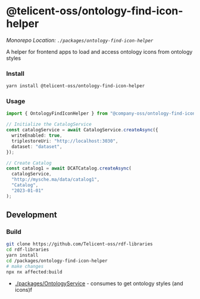 # @telicent-oss/ontology-find-icon-helper

*Monorepo Location: `./packages/ontology-find-icon-helper`*

A helper for frontend apps to load and access ontology icons from ontology styles

### Install

```bash
yarn install @telicent-oss/ontology-find-icon-helper
```

### Usage

```ts
import { OntologyFindIconHelper } from "@company-oss/ontology-find-icon-helper";

// Initialize the CatalogService
const catalogService = await CatalogService.createAsync({
  writeEnabled: true,
  triplestoreUri: "http://localhost:3030",
  dataset: "dataset",
});

// Create Catalog
const catalog1 = await DCATCatalog.createAsync(
  catalogService,
  "http://mysche.ma/data/catalog1",
  "Catalog",
  "2023-01-01"
);
```

## Development

### Build

```bash
git clone https://github.com/Telicent-oss/rdf-libraries
cd rdf-libraries
yarn install
cd /packages/ontology-find-icon-helper
# make changes
npx nx affected:build
```

* [./packages/OntologyService](https://github.com/telicent-oss/rdf-libraries/tree/main/packages/OntologyService) - consumes to get ontology styles (and icons)f

